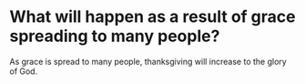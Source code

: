 # What will happen as a result of grace spreading to many people?

As grace is spread to many people, thanksgiving will increase to the glory of God.
